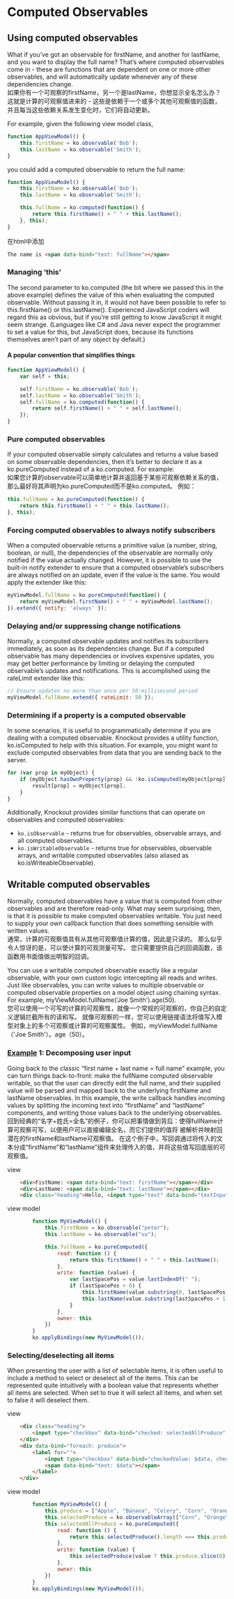 # Computed Observables

## Using computed observables
What if you’ve got an observable for firstName, and another for lastName, and you want to display the full name? That’s where computed observables come in - these are functions that are dependent on one or more other observables, and will automatically update whenever any of these dependencies change. <br/>
如果你有一个可观察的firstName，另一个是lastName，你想显示全名怎么办？ 这就是计算的可观察值进来的 - 这些是依赖于一个或多个其他可观察值的函数，并且每当这些依赖关系发生变化时，它们将自动更新。

For example, given the following view model class,
```javascript
function AppViewModel() {
    this.firstName = ko.observable('Bob');
    this.lastName = ko.observable('Smith');
}
```
you could add a computed observable to return the full name:
```javascript
function AppViewModel() {
    this.firstName = ko.observable('Bob');
    this.lastName = ko.observable('Smith');

    this.fullName = ko.computed(function() {
        return this.firstName() + " " + this.lastName();
    }, this);
}
```
在html中添加
```html
The name is <span data-bind="text: fullName"></span>
```

### Managing ‘this’
The second parameter to ko.computed (the bit where we passed this in the above example) defines the value of this when evaluating the computed observable. Without passing it in, it would not have been possible to refer to this.firstName() or this.lastName(). Experienced JavaScript coders will regard this as obvious, but if you’re still getting to know JavaScript it might seem strange. (Languages like C# and Java never expect the programmer to set a value for this, but JavaScript does, because its functions themselves aren’t part of any object by default.)

#### A popular convention that simplifies things
```javascript
function AppViewModel() {
    var self = this;

    self.firstName = ko.observable('Bob');
    self.lastName = ko.observable('Smith');
    self.fullName = ko.computed(function() {
        return self.firstName() + " " + self.lastName();
    });
}
```


### Pure computed observables
If your computed observable simply calculates and returns a value based on some observable dependencies, then it’s better to declare it as a ko.pureComputed instead of a ko.computed. For example:<br/>
如果您计算的observable可以简单地计算并返回基于某些可观察依赖关系的值，那么最好将其声明为ko.pureComputed而不是ko.computed。 例如：

```javascript
this.fullName = ko.pureComputed(function() {
    return this.firstName() + " " + this.lastName();
}, this);
```

### Forcing computed observables to always notify subscribers
When a computed observable returns a primitive value (a number, string, boolean, or null), the dependencies of the observable are normally only notified if the value actually changed. However, it is possible to use the built-in notify extender to ensure that a computed observable’s subscribers are always notified on an update, even if the value is the same. You would apply the extender like this:

```javascript
myViewModel.fullName = ko.pureComputed(function() {
    return myViewModel.firstName() + " " + myViewModel.lastName();
}).extend({ notify: 'always' });
```

### Delaying and/or suppressing change notifications
Normally, a computed observable updates and notifies its subscribers immediately, as soon as its dependencies change. But if a computed observable has many dependencies or involves expensive updates, you may get better performance by limiting or delaying the computed observable’s updates and notifications. This is accomplished using the rateLimit extender like this:

```javascript
// Ensure updates no more than once per 50-millisecond period
myViewModel.fullName.extend({ rateLimit: 50 });
```

### Determining if a property is a computed observable
In some scenarios, it is useful to programmatically determine if you are dealing with a computed observable. Knockout provides a utility function, ko.isComputed to help with this situation. For example, you might want to exclude computed observables from data that you are sending back to the server.

```javascript
for (var prop in myObject) {
    if (myObject.hasOwnProperty(prop) && !ko.isComputed(myObject[prop])) {
        result[prop] = myObject[prop];
    }
}
```

Additionally, Knockout provides similar functions that can operate on observables and computed observables:
+ `ko.isObservable` - returns true for observables, observable arrays, and all computed observables.
+ `ko.isWritableObservable` - returns true for observables, observable arrays, and writable computed observables (also aliased as ko.isWriteableObservable).


## Writable computed observables
Normally, computed observables have a value that is computed from other observables and are therefore read-only. What may seem surprising, then, is that it is possible to make computed observables writable. You just need to supply your own callback function that does something sensible with written values.<br/>
通常，计算的可观察值具有从其他可观察值计算的值，因此是只读的。 那么似乎令人惊讶的是，可以使计算的可观测量可写。 您只需要提供自己的回调函数，该函数用书面值做出明智的回调。

You can use a writable computed observable exactly like a regular observable, with your own custom logic intercepting all reads and writes. Just like observables, you can write values to multiple observable or computed observable properties on a model object using chaining syntax. For example, myViewModel.fullName('Joe Smith').age(50).<br/>
您可以使用一个可写的计算的可观察性，就像一个常规的可观察的，你自己的自定义逻辑拦截所有的读和写。 就像可观察的一样，您可以使用链接语法将值写入模型对象上的多个可观察或计算的可观察属性。 例如，myViewModel.fullName（'Joe Smith'）。age（50）。

### [Example](./src/writable_computed_observables/demo1.html) 1: Decomposing user input
Going back to the classic “first name + last name = full name” example, you can turn things back-to-front: make the fullName computed observable writable, so that the user can directly edit the full name, and their supplied value will be parsed and mapped back to the underlying firstName and lastName observables. In this example, the write callback handles incoming values by splitting the incoming text into “firstName” and “lastName” components, and writing those values back to the underlying observables. <br/>
回到经典的“名字+姓氏=全名”的例子，你可以把事情做到背后：使得fullName计算可观察可写，以便用户可以直接编辑全名，而它们提供的值将 被解析并映射回潜在的firstName和lastName可观察值。 在这个例子中，写回调通过将传入的文本分成“firstName”和“lastName”组件来处理传入的值，并将这些值写回底层的可观察值。

view
```html
    <div>FistName: <span data-bind="text: firstName"></span></div>
    <div>LastName: <span data-bind="text: lastName"></span></div>
    <div class="heading">Hello, <input type="text" data-bind="textInput: fullName"></div>
```

view model
```javascript
        function MyViewModel() {
            this.firstName = ko.observable("peter");
            this.lastName = ko.observable("xu");

            this.fullName = ko.pureComputed({
                read: function () {
                    return this.firstName() + " " + this.lastName();
                },
                write: function (value) {
                    var lastSpacePos = value.lastIndexOf(" ");
                    if (lastSpacePos > 0) {
                        this.firstName(value.substring(0, lastSpacePos));
                        this.lastName(value.substring(lastSpacePos + 1));
                    }
                },
                owner: this
            })
        }
        ko.applyBindings(new MyViewModel());
```

### Selecting/deselecting all items
When presenting the user with a list of selectable items, it is often useful to include a method to select or deselect all of the items. This can be represented quite intuitively with a boolean value that represents whether all items are selected. When set to true it will select all items, and when set to false it will deselect them.

view
```html
    <div class="heading">
        <input type="checkbox" data-bind="checked: selectedAllProduce" title="Select all/none"> Produce
    </div>
    <div data-bind="foreach: produce">
        <label for="">
            <input type="checkbox" data-bind="checkedValue: $data, checked: $parent.selectedProduce">
            <span data-bind="text: $data"></span>
        </label>
    </div>
```

view model
```javascript
        function MyViewModel() {
            this.produce = ["Apple", "Banana", "Celery", "Corn", "Orange", "Spinach"];
            this.selectedProduce = ko.observableArray(["Corn", "Orange"]);
            this.selectedAllProduce = ko.pureComputed({
                read: function () {
                    return this.selectedProduce().length === this.produce.length;
                },
                write: function (value) {
                    this.selectedProduce(value ? this.produce.slice(0) : []);
                },
                owner: this
            })
        }
        ko.applyBindings(new MyViewModel());
```
